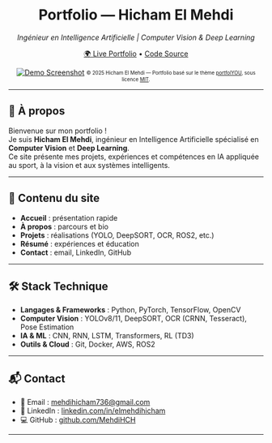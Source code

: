 <div align="center">
  <h1>Portfolio — Hicham El Mehdi</h1>
  <i>Ingénieur en Intelligence Artificielle | Computer Vision & Deep Learning</i>

  <a href="https://MehdiHCH.github.io/">🌍 Live Portfolio</a>
  •
  <a href="https://github.com/MehdiHCH/MehdiHCH.github.io">Code Source</a>

  <a href="https://MehdiHCH.github.io"><img src="assets/Me.png" alt="Demo Screenshot"></a>
  <sub><sup>© 2025 Hicham El Mehdi — Portfolio basé sur le thème <a href="https://github.com/yousinix/portfolYOU">portfolYOU</a>, sous licence <a href="./LICENSE">MIT</a>.</sup></sub>
</div>

---

## 🚀 À propos

Bienvenue sur mon portfolio !  
Je suis **Hicham El Mehdi**, ingénieur en Intelligence Artificielle spécialisé en **Computer Vision** et **Deep Learning**.  
Ce site présente mes projets, expériences et compétences en IA appliquée au sport, à la vision et aux systèmes intelligents.

---

## 📂 Contenu du site

- **Accueil** : présentation rapide  
- **À propos** : parcours et bio  
- **Projets** : réalisations (YOLO, DeepSORT, OCR, ROS2, etc.)  
- **Résumé** : expériences et éducation  
- **Contact** : email, LinkedIn, GitHub  

---

## 🛠️ Stack Technique

- **Langages & Frameworks** : Python, PyTorch, TensorFlow, OpenCV  
- **Computer Vision** : YOLOv8/11, DeepSORT, OCR (CRNN, Tesseract), Pose Estimation  
- **IA & ML** : CNN, RNN, LSTM, Transformers, RL (TD3)  
- **Outils & Cloud** : Git, Docker, AWS, ROS2  

---

## 📬 Contact

- 📧 Email : [mehdihicham736@gmail.com](mailto:mehdihicham736@gmail.com)  
- 💼 LinkedIn : [linkedin.com/in/elmehdihicham](https://www.linkedin.com/in/elmehdihicham/)  
- 💻 GitHub : [github.com/MehdiHCH](https://github.com/MehdiHCH)  

---
